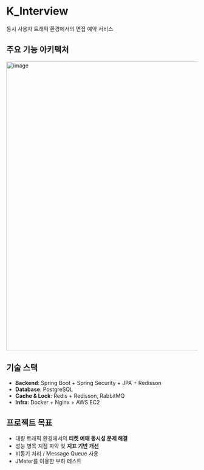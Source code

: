 # K_Interview
동시 사용자 트래픽 환경에서의 면접 예약 서비스

## 주요 기능 아키텍처
<img width="761" alt="image" src="https://github.com/user-attachments/assets/ea202772-d4af-4573-937b-f3aab9b8816d" />


## 기술 스택

- **Backend**: Spring Boot + Spring Security + JPA + Redisson
- **Database**: PostgreSQL
- **Cache & Lock**: Redis + Redisson, RabbitMQ
- **Infra**: Docker + Nginx + AWS EC2

## 프로젝트 목표

- 대량 트래픽 환경에서의 **티켓 예매 동시성 문제 해결**
- 성능 병목 지점 파악 및 **지표 기반 개선**
- 비동기 처리 / Message Queue 사용
- JMeter를 이용한 부하 테스트
